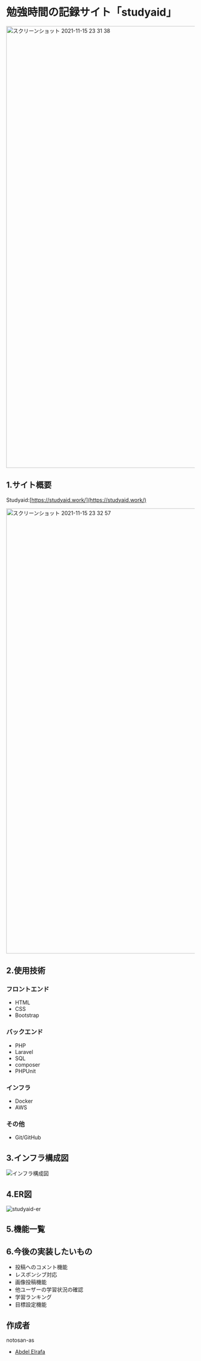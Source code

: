 # 勉強時間の記録サイト「studyaid」
<img width="1179" alt="スクリーンショット 2021-11-15 23 31 38" src="https://user-images.githubusercontent.com/81844445/141799466-d84f89a4-01ef-446a-8b8c-4b2aaf8952ef.png">

## 1.サイト概要

Studyaid:[https://studyaid.work/](https://studyaid.work/)

<img width="1188" alt="スクリーンショット 2021-11-15 23 32 57" src="https://user-images.githubusercontent.com/81844445/141800280-1a31ec82-ae84-47d7-87a4-cf43e88095af.png">

## 2.使用技術

### フロントエンド
- HTML
- CSS
- Bootstrap

### バックエンド
- PHP
- Laravel
- SQL
- composer
- PHPUnit

### インフラ
- Docker
- AWS

### その他
- Git/GitHub

## 3.インフラ構成図

![インフラ構成図](https://user-images.githubusercontent.com/81844445/141800169-f0797ae0-8c54-4070-a48b-01eba7012e7b.jpg)

## 4.ER図

![studyaid-er](https://user-images.githubusercontent.com/81844445/141800197-b4a5721a-3e69-47f8-aafc-9b2bbbfd5ba9.png)

## 5.機能一覧


## 6.今後の実装したいもの
- 投稿へのコメント機能
- レスポンシブ対応
- 画像投稿機能
- 他ユーザーの学習状況の確認
- 学習ランキング
- 目標設定機能

## 作成者
notosan-as


- [Abdel Elrafa](https://abdelelrafa.com)




